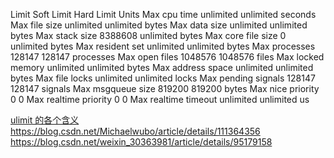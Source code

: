 Limit                     Soft Limit           Hard Limit           Units
Max cpu time              unlimited            unlimited            seconds
Max file size             unlimited            unlimited            bytes
Max data size             unlimited            unlimited            bytes
Max stack size            8388608              unlimited            bytes
Max core file size        0                    unlimited            bytes
Max resident set          unlimited            unlimited            bytes
Max processes             128147               128147               processes
Max open files            1048576              1048576              files
Max locked memory         unlimited            unlimited            bytes
Max address space         unlimited            unlimited            bytes
Max file locks            unlimited            unlimited            locks
Max pending signals       128147               128147               signals
Max msgqueue size         819200               819200               bytes
Max nice priority         0                    0
Max realtime priority     0                    0
Max realtime timeout      unlimited            unlimited            us

[ulimit 的各个含义](https://www.cnblogs.com/qfdxxdr/p/8522850.html)
https://blog.csdn.net/Michaelwubo/article/details/111364356
https://blog.csdn.net/weixin_30363981/article/details/95179158